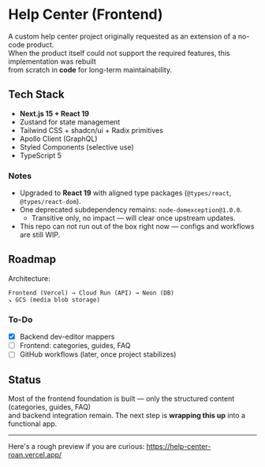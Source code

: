 # Help Center (Frontend)

A custom help center project originally requested as an extension of a no-code product.  
When the product itself could not support the required features, this implementation was rebuilt  
from scratch in **code** for long-term maintainability.

## Tech Stack

- **Next.js 15 + React 19**
- Zustand for state management
- Tailwind CSS + shadcn/ui + Radix primitives
- Apollo Client (GraphQL)
- Styled Components (selective use)
- TypeScript 5

### Notes
- Upgraded to **React 19** with aligned type packages (`@types/react`, `@types/react-dom`).
- One deprecated subdependency remains: `node-domexception@1.0.0`.
    - Transitive only, no impact — will clear once upstream updates.
- This repo can not run out of the box right now — configs and workflows are still WIP.

## Roadmap
Architecture:
```
Frontend (Vercel) → Cloud Run (API) → Neon (DB)
↘︎ GCS (media blob storage)
```

### To-Do
- [x] Backend dev-editor mappers
- [ ] Frontend: categories, guides, FAQ
- [ ] GitHub workflows (later, once project stabilizes)

## Status

Most of the frontend foundation is built — only the structured content (categories, guides, FAQ)  
and backend integration remain. The next step is **wrapping this up** into a functional app.

---

Here's a rough preview if you are curious: https://help-center-roan.vercel.app/
